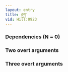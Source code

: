 ```yaml
---
layout: entry
title: རྡུག་
vid: Hill:0923
---
```

### Dependencies (N = 0)


### Two overt arguments


### Three overt arguments
